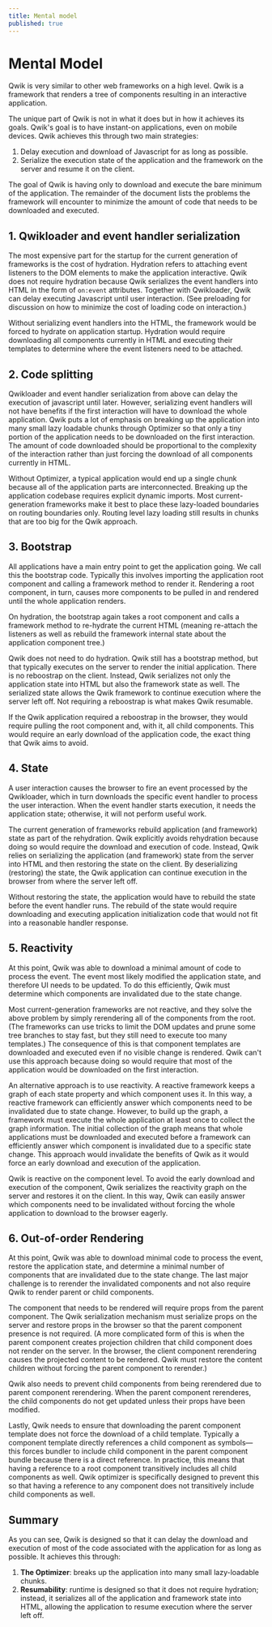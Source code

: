 ```yaml
---
title: Mental model
published: true
---
```


# Mental Model

Qwik is very similar to other web frameworks on a high level. Qwik is a framework that renders a tree of components resulting in an interactive application.

The unique part of Qwik is not in what it does but in how it achieves its goals. Qwik's goal is to have instant-on applications, even on mobile devices. Qwik achieves this through two main strategies:

1. Delay execution and download of Javascript for as long as possible.
2. Serialize the execution state of the application and the framework on the server and resume it on the client.

The goal of Qwik is having only to download and execute the bare minimum of the application. The remainder of the document lists the problems the framework will encounter to minimize the amount of code that needs to be downloaded and executed.

## 1. Qwikloader and event handler serialization

The most expensive part for the startup for the current generation of frameworks is the cost of hydration. Hydration refers to attaching event listeners to the DOM elements to make the application interactive. Qwik does not require hydration because Qwik serializes the event handlers into HTML in the form of `on:event` attributes. Together with Qwikloader, Qwik can delay executing Javascript until user interaction. (See preloading for discussion on how to minimize the cost of loading code on interaction.)

Without serializing event handlers into the HTML, the framework would be forced to hydrate on application startup. Hydration would require downloading all components currently in HTML and executing their templates to determine where the event listeners need to be attached.

## 2. Code splitting

Qwikloader and event handler serialization from above can delay the execution of javascript until later. However, serializing event handlers will not have benefits if the first interaction will have to download the whole application. Qwik puts a lot of emphasis on breaking up the application into many small lazy loadable chunks through Optimizer so that only a tiny portion of the application needs to be downloaded on the first interaction. The amount of code downloaded should be proportional to the complexity of the interaction rather than just forcing the download of all components currently in HTML.

Without Optimizer, a typical application would end up a single chunk because all of the application parts are interconnected. Breaking up the application codebase requires explicit dynamic imports. Most current-generation frameworks make it best to place these lazy-loaded boundaries on routing boundaries only. Routing level lazy loading still results in chunks that are too big for the Qwik approach.

## 3. Bootstrap

All applications have a main entry point to get the application going. We call this the bootstrap code. Typically this involves importing the application root component and calling a framework method to render it. Rendering a root component, in turn, causes more components to be pulled in and rendered until the whole application renders.

On hydration, the bootstrap again takes a root component and calls a framework method to re-hydrate the current HTML (meaning re-attach the listeners as well as rebuild the framework internal state about the application component tree.)

Qwik does not need to do hydration. Qwik still has a bootstrap method, but that typically executes on the server to render the initial application. There is no reboostrap on the client. Instead, Qwik serializes not only the application state into HTML but also the framework state as well. The serialized state allows the Qwik framework to continue execution where the server left off. Not requiring a reboostrap is what makes Qwik resumable.

If the Qwik application required a reboostrap in the browser, they would require pulling the root component and, with it, all child components. This would require an early download of the application code, the exact thing that Qwik aims to avoid.

## 4. State

A user interaction causes the browser to fire an event processed by the Qwikloader, which in turn downloads the specific event handler to process the user interaction. When the event handler starts execution, it needs the application state; otherwise, it will not perform useful work.

The current generation of frameworks rebuild application (and framework) state as part of the rehydration. Qwik explicitly avoids rehydration because doing so would require the download and execution of code. Instead, Qwik relies on serializing the application (and framework) state from the server into HTML and then restoring the state on the client. By deserializing (restoring) the state, the Qwik application can continue execution in the browser from where the server left off.

Without restoring the state, the application would have to rebuild the state before the event handler runs. The rebuild of the state would require downloading and executing application initialization code that would not fit into a reasonable handler response.

## 5. Reactivity

At this point, Qwik was able to download a minimal amount of code to process the event. The event most likely modified the application state, and therefore UI needs to be updated. To do this efficiently, Qwik must determine which components are invalidated due to the state change.

Most current-generation frameworks are not reactive, and they solve the above problem by simply rerendering all of the components from the root. (The frameworks can use tricks to limit the DOM updates and prune some tree branches to stay fast, but they still need to execute too many templates.) The consequence of this is that component templates are downloaded and executed even if no visible change is rendered. Qwik can't use this approach because doing so would require that most of the application would be downloaded on the first interaction.

An alternative approach is to use reactivity. A reactive framework keeps a graph of each state property and which component uses it. In this way, a reactive framework can efficiently answer which components need to be invalidated due to state change. However, to build up the graph, a framework must execute the whole application at least once to collect the graph information. The initial collection of the graph means that whole applications must be downloaded and executed before a framework can efficiently answer which component is invalidated due to a specific state change. This approach would invalidate the benefits of Qwik as it would force an early download and execution of the application.

Qwik is reactive on the component level. To avoid the early download and execution of the component, Qwik serializes the reactivity graph on the server and restores it on the client. In this way, Qwik can easily answer which components need to be invalidated without forcing the whole application to download to the browser eagerly.

## 6. Out-of-order Rendering

At this point, Qwik was able to download minimal code to process the event, restore the application state, and determine a minimal number of components that are invalidated due to the state change. The last major challenge is to rerender the invalidated components and not also require Qwik to render parent or child components.

The component that needs to be rendered will require props from the parent component. The Qwik serialization mechanism must serialize props on the server and restore props in the browser so that the parent component presence is not required. (A more complicated form of this is when the parent component creates projection children that child component does not render on the server. In the browser, the client component rerendering causes the projected content to be rendered. Qwik must restore the content children without forcing the parent component to rerender.)

Qwik also needs to prevent child components from being rerendered due to parent component rerendering. When the parent component rerenderes, the child components do not get updated unless their props have been modified.

Lastly, Qwik needs to ensure that downloading the parent component template does not force the download of a child template. Typically a component template directly references a child component as symbols—this forces bundler to include child component in the parent component bundle because there is a direct reference. In practice, this means that having a reference to a root component transitively includes all child components as well. Qwik optimizer is specifically designed to prevent this so that having a reference to any component does not transitively include child components as well.

## Summary

As you can see, Qwik is designed so that it can delay the download and execution of most of the code associated with the application for as long as possible. It achieves this through:

1. **The Optimizer**: breaks up the application into many small lazy-loadable chunks.
2. **Resumability**: runtime is designed so that it does not require hydration; instead, it serializes all of the application and framework state into HTML, allowing the application to resume execution where the server left off.
